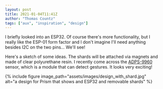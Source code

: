 ```yaml
---
layout: post
title: 2021-01-04T11:41Z
author: "Thomas Countz"
tags: ["aux", "inspiration", "design"]
---
```


I briefly looked into an ESP32. Of course there's more functionality, but I really like the ESP-01 form factor and I don't imagine I'll need anything besides I2C on the two pins... We'll see!

Here's a sketch of some ideas. The shards will be attached via magnets and made of clear polyurethane resin. I recently come across the [ADPS-9960](https://learn.sparkfun.com/tutorials/apds-9960-rgb-and-gesture-sensor-hookup-guide) sensor, which is a module that can detect gestures. It looks very exciting!

{% include figure image_path="assets/images/design_with_shard.jpg" alt="a design for Prism that shows and ESP32 and removable shards" %}